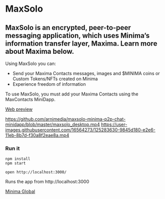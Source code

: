 # MaxSolo
MaxSolo is an encrypted, peer-to-peer messaging application, which uses Minima’s information transfer layer, Maxima. Learn more about Maxima below.
---
Using MaxSolo you can:

- Send your Maxima Contacts messages, images and $MINIMA coins or Custom Tokens/NFTs created on Minima
- Experience freedom of information

To use MaxSolo, you must add your Maxima Contacts using the MaxContacts MiniDapp.

[Web preview](https://minidapps.minima.global/)

https://github.com/arnimedia/maxsolo-minima-p2p-chat-minidapp/blob/master/maxsolo_desktop.mp4
https://user-images.githubusercontent.com/16564273/125283630-9845d180-e2e6-11eb-8b7d-f30a8f2eae8a.mp4

### Run it

    npm install
    npm start

    open http://localhost:3000/

Runs the app from http://localhost:3000

[Minima Global](http://www.minima.global/)
